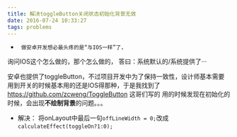 ```yaml
---
title: 解决toggleButton关闭状态初始化背景无效
date: 2016-07-24 10:33:27
tags: problems
---
```

-      做安卓开发想必最头疼的是“与IOS一样”了，
询问IOS这个怎么做的，那个怎么做的，
答曰：系统默认的/系统提供了···

安卓也提供了toggleButton，不过项目开发中为了保持一致性，设计师基本需要用到开关的时候基本用的还是IOS得那种，于是我找到了
https://github.com/zcweng/ToggleButton                      这哥们写的
用的时候发现在初始化的时候，会出现**不绘制背景**的问题。。。

-   解决：
将onLayout中最后一句`offLineWidth = 0;`改成`calculateEffect(toggleOn?1:0);`
